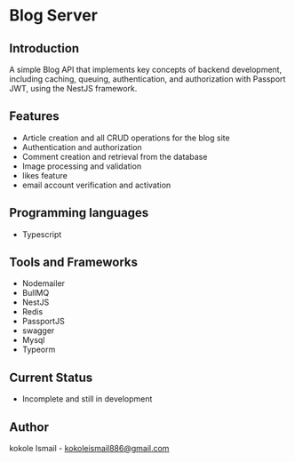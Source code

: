 # Blog Server

## Introduction
A simple Blog API that implements key concepts of backend development, including caching, queuing, authentication, and authorization with Passport JWT, using the NestJS framework.

## Features
- Article creation and all CRUD operations for the blog site
- Authentication and authorization
- Comment creation and retrieval from the database
- Image processing and validation
- likes feature
- email account verification and activation

## Programming languages
- Typescript

## Tools and Frameworks
- Nodemailer
- BullMQ
- NestJS
- Redis
- PassportJS
- swagger
- Mysql
- Typeorm
## Current Status
- Incomplete and still in development

## Author
kokole Ismail - kokoleismail886@gmail.com